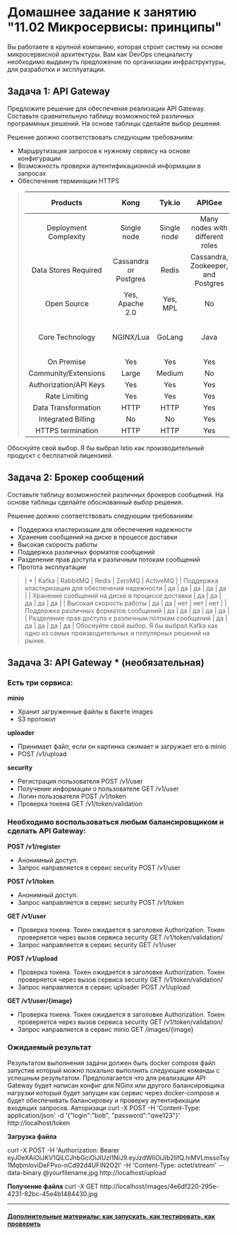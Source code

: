
# Домашнее задание к занятию "11.02 Микросервисы: принципы"

Вы работаете в крупной компанию, которая строит систему на основе микросервисной архитектуры.
Вам как DevOps специалисту необходимо выдвинуть предложение по организации инфраструктуры, для разработки и эксплуатации.

## Задача 1: API Gateway 

Предложите решение для обеспечения реализации API Gateway. Составьте сравнительную таблицу возможностей различных программных решений. На основе таблицы сделайте выбор решения.

Решение должно соответствовать следующим требованиям:
- Маршрутизация запросов к нужному сервису на основе конфигурации
- Возможность проверки аутентификационной информации в запросах
- Обеспечение терминации HTTPS

> | Products | Kong | Tyk.io | APIGee | AWS Gateway | Azure Gateway | Express Gateway | Istio |
> |:---:|:---:|:---:|:---:|:---:|:---:|:---:|:---:|
> | Deployment Complexity | Single node |	Single node | Many nodes with different roles | Cloud vendor PaaS | Cloud vendor PaaS | Flexible | Flexible |
> | Data Stores Required | Cassandra or Postgres | Redis | Cassandra, Zookeeper, and Postgres | Cloud vendor PaaS | Cloud vendor PaaS | Redis | Redis |
> | Open Source |Yes, Apache 2.0 | Yes, MPL |	No | No | No | Yes, Apache 2.0 | Yes |
> |Core Technology | NGINX/Lua | GoLang |	Java |	Not open |	Not open | Node.js Express | Spring, ASP NET, Flask |
> |On Premise | Yes | Yes | Yes | No | No | Yes | Yes |
> | Community/Extensions | Large | Medium | No | No | No | Small | Yes |
> | Authorization/API Keys | Yes |Yes | Yes | Yes | Yes | Yes | Yes |
> | Rate Limiting | Yes | Yes | Yes | Yes | Yes | Yes | Yes |
> | Data Transformation | HTTP | HTTP | Yes | No | No | No | Yes |
> | Integrated Billing | No | No | Yes | No | No | No | No |
> | HTTPS termination	| HTTP | HTTP | Yes | No | No | No | Yes |

Обоснуйте свой выбор.
Я бы выбрал Istio как производительный продускт с бесплатной лицензией.

## Задача 2: Брокер сообщений

Составьте таблицу возможностей различных брокеров сообщений. На основе таблицы сделайте обоснованный выбор решения.

Решение должно соответствовать следующим требованиям:
- Поддержка кластеризации для обеспечения надежности
- Хранение сообщений на диске в процессе доставки
- Высокая скорость работы
- Поддержка различных форматов сообщений
- Разделение прав доступа к различным потокам сообщений
- Протота эксплуатации

> | * | Kafka | RabbitMQ | Redis | ZeroMQ | ActiveMQ |
> | Поддержка кластеризации для обеспечения надежности | да | да | да | да | да |
> | Хранение сообщений на диске в процессе доставки | да | да | да | да | да |
> | Высокая скорость работы | да | да	| нет | нет | нет |
> | Поддержка различных форматов сообщений | да | да | да | да | да |
> | Разделение прав доступа к различным потокам сообщений | да | да | да | да | да |
Обоснуйте свой выбор.
Я бы выбрал Kafka как одно из самых производительных и популярных решений на рынке.


## Задача 3: API Gateway * (необязательная)

### Есть три сервиса:

**minio**
- Хранит загруженные файлы в бакете images
- S3 протокол

**uploader**
- Принимает файл, если он картинка сжимает и загружает его в minio
- POST /v1/upload

**security**
- Регистрация пользователя POST /v1/user
- Получение информации о пользователе GET /v1/user
- Логин пользователя POST /v1/token
- Проверка токена GET /v1/token/validation

### Необходимо воспользоваться любым балансировщиком и сделать API Gateway:

**POST /v1/register**
- Анонимный доступ.
- Запрос направляется в сервис security POST /v1/user

**POST /v1/token**
- Анонимный доступ.
- Запрос направляется в сервис security POST /v1/token

**GET /v1/user**
- Проверка токена. Токен ожидается в заголовке Authorization. Токен проверяется через вызов сервиса security GET /v1/token/validation/
- Запрос направляется в сервис security GET /v1/user

**POST /v1/upload**
- Проверка токена. Токен ожидается в заголовке Authorization. Токен проверяется через вызов сервиса security GET /v1/token/validation/
- Запрос направляется в сервис uploader POST /v1/upload

**GET /v1/user/{image}**
- Проверка токена. Токен ожидается в заголовке Authorization. Токен проверяется через вызов сервиса security GET /v1/token/validation/
- Запрос направляется в сервис minio  GET /images/{image}

### Ожидаемый результат

Результатом выполнения задачи должен быть docker compose файл запустив который можно локально выполнить следующие команды с успешным результатом.
Предполагается что для реализации API Gateway будет написан конфиг для NGinx или другого балансировщика нагрузки который будет запущен как сервис через docker-compose и будет обеспечивать балансировку и проверку аутентификации входящих запросов.
Авторизаци
curl -X POST -H 'Content-Type: application/json' -d '{"login":"bob", "password":"qwe123"}' http://localhost/token

**Загрузка файла**

curl -X POST -H 'Authorization: Bearer eyJ0eXAiOiJKV1QiLCJhbGciOiJIUzI1NiJ9.eyJzdWIiOiJib2IifQ.hiMVLmssoTsy1MqbmIoviDeFPvo-nCd92d4UFiN2O2I' -H 'Content-Type: octet/stream' --data-binary @yourfilename.jpg http://localhost/upload

**Получение файла**
curl -X GET http://localhost/images/4e6df220-295e-4231-82bc-45e4b1484430.jpg

---

#### [Дополнительные материалы: как запускать, как тестировать, как проверить](https://github.com/netology-code/devkub-homeworks/tree/main/11-microservices-02-principles)

